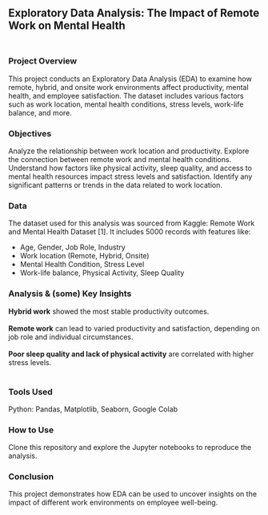 ## Exploratory Data Analysis: The Impact of Remote Work on Mental Health<br><br>

### Project Overview
This project conducts an Exploratory Data Analysis (EDA) to examine how remote, hybrid, and onsite work environments affect productivity, mental health, and employee satisfaction. The dataset includes various factors such as work location, mental health conditions, stress levels, work-life balance, and more.

### Objectives
Analyze the relationship between work location and productivity.
Explore the connection between remote work and mental health conditions.
Understand how factors like physical activity, sleep quality, and access to mental health resources impact stress levels and satisfaction.
Identify any significant patterns or trends in the data related to work location.
### Data
The dataset used for this analysis was sourced from Kaggle: Remote Work and Mental Health Dataset [1]. It includes 5000 records with features like:

<ul>
<li>Age, Gender, Job Role, Industry</li>
<li>Work location (Remote, Hybrid, Onsite)</li>
<li>Mental Health Condition, Stress Level</li>
<li>Work-life balance, Physical Activity, Sleep Quality</li>
</ul>
  
### Analysis & (some) Key Insights
**Hybrid work** showed the most stable productivity outcomes.<br><br>
**Remote work** can lead to varied productivity and satisfaction, depending on job role and individual circumstances.<br><br>
**Poor sleep quality and lack of physical activity** are correlated with higher stress levels.<br><br>
### Tools Used
Python: Pandas, Matplotlib, Seaborn, Google Colab
### How to Use
Clone this repository and explore the Jupyter notebooks to reproduce the analysis.

### Conclusion
This project demonstrates how EDA can be used to uncover insights on the impact of different work environments on employee well-being.

